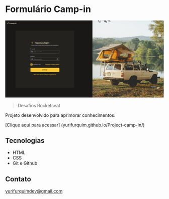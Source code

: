 # Formulário Camp-in

![preview](./.github/preview.png)

> Desafios Rocketseat

Projeto desenvolvido para aprimorar conhecimentos.

[Clique aqui para acessar] (yurifurquim.github.io/Project-camp-in/)


## Tecnologias 

- HTML
- CSS 
- Git e Github

## Contato 

yurifurquimdev@gmail.com